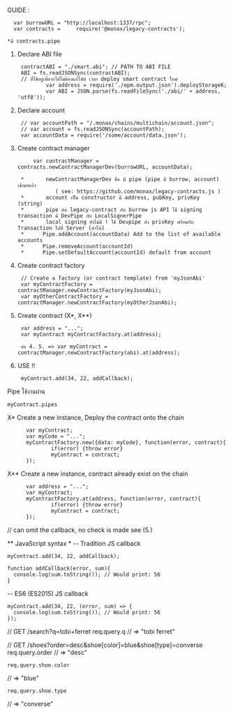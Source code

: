GUIDE :

      var burrowURL = "http://localhost:1337/rpc";
      var contracts =     require('@monax/legacy-contracts'); 
      
    *มี contracts.pipe

  1. Declare ABI file
    
          contractABI = "./smart.abi"; // PATH TO ABI FILE
          ABI = fs.readJSONSync(contractABI);
          // ที่ใช้อยู่เพื่อจะได้ไม่ต้องแก้ไฟล์ เวลา deploy smart contract ใหม่
                  var address = require('./epm.output.json').deployStorageK;
                  var ABI = JSON.parse(fs.readFileSync('./abi/' + address, 'utf8'));

  2. Declare account
    
          // var accountPath = "/.monax/chains/multichain/account.json";
          // var account = fs.readJSONSync(accountPath);
          var accountData = require('/some/account/data.json');

  3. Create contract manager
  
              var contractManager = contracts.newContractManagerDev(burrowURL, accountData);

          *       newContractManagerDev คือ มี pipe (pipe มี burrow, account) เข้ามาแล้ว  
                     ( see: https://github.com/monax/legacy-contracts.js )
          *       account เป็น constructor มี address, pubKey, privKey (string)
          *       pipe ต่อ legacy-contract กับ burrow js API ใช้ signing transaction มี DevPipe กับ LocalSignerPipe
          *       local signing ยังไม่มี ! ใช้ Devpipe ส่ง privKey พร้อมกับ Transaction ไปที่ Server (ทำให้)
          *      Pipe.addAccount(accountData) Add to the list of available accounts
          *      Pipe.removeAccount(accountId)
          *      Pipe.setDefaultAccount(accountId) default from account

  4. Create contract factory 
  
          // Create a factory (or contract template) from 'myJsonAbi'
          var myContractFactory = contractManager.newContractFactory(myJsonAbi);
          var myOtherContractFactory = contractManager.newContractFactory(myOtherJsonAbi);

  5. Create contract (X*, X**)
  
          var address = "...";
          var myContract myContractFactory.at(address);

          ย่อ 4. 5. => var myContract = contractManager.newContractFactory(abi).at(address);

  6. USE !!
  
          myContract.add(34, 22, addCallback);

Pipe ใช้งานผ่าน

    myContract.pipes

X* Create a new instance, Deploy the contract onto the chain

          var myContract;
          var myCode = "...";
          myContractFactory.new({data: myCode}, function(error, contract){
                  if(error) {throw error}
                  myContract = contract;
          });

X** Create a new instance, contract already exist on the chain

          var address = "...";
          var myContract;
          myContractFactory.at(address, function(error, contract){
                  if(error) {throw error}
                  myContract = contract;
          });
  // can omit the callback, no check is made see (5.)

** JavaScript syntax *
-- Tradition JS callback

    myContract.add(34, 22, addCallback);

    function addCallback(error, sum){
      console.log(sum.toString()); // Would print: 56
    }

-- ES6 (ES2015) JS callback

    myContract.add(34, 22, (error, sum) => {
      console.log(sum.toString()); // Would print: 56
    });



// GET /search?q=tobi+ferret
    req.query.q
// => "tobi ferret"

// GET /shoes?order=desc&shoe[color]=blue&shoe[type]=converse
    req.query.order
// => "desc"

    req.query.shoe.color
// => "blue"

    req.query.shoe.type
// => "converse"


